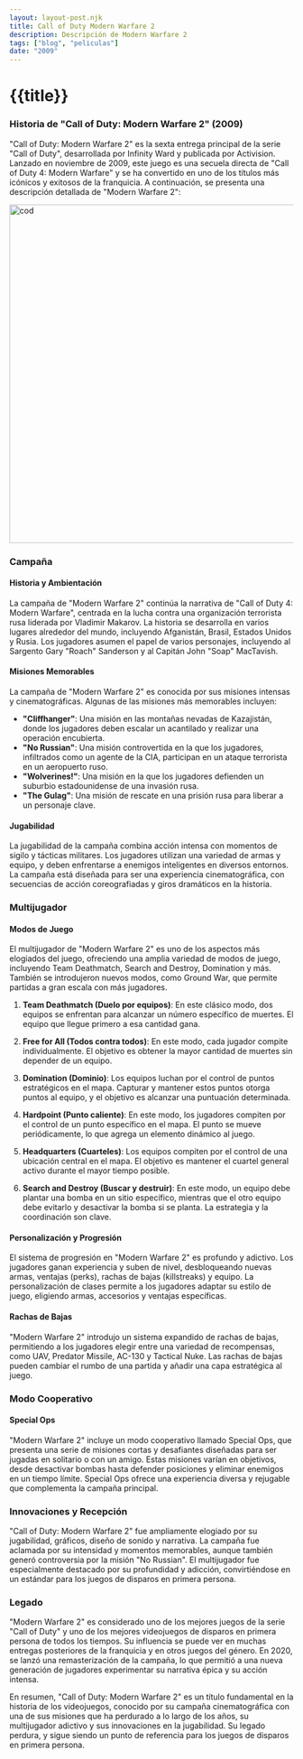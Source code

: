 ```yaml
---
layout: layout-post.njk
title: Call of Duty Modern Warfare 2
description: Descripción de Modern Warfare 2
tags: ["blog", "peliculas"]
date: "2009"
---
```


# {{title}}

### Historia de "Call of Duty: Modern Warfare 2" (2009)

"Call of Duty: Modern Warfare 2" es la sexta entrega principal de la serie "Call of Duty", desarrollada por Infinity Ward y publicada por Activision. Lanzado en noviembre de 2009, este juego es una secuela directa de "Call of Duty 4: Modern Warfare" y se ha convertido en uno de los títulos más icónicos y exitosos de la franquicia. A continuación, se presenta una descripción detallada de "Modern Warfare 2":

<img src="/img/mw2i.jpg" alt="cod" width="600" height="auto"/>

### Campaña

#### Historia y Ambientación
La campaña de "Modern Warfare 2" continúa la narrativa de "Call of Duty 4: Modern Warfare", centrada en la lucha contra una organización terrorista rusa liderada por Vladimir Makarov. La historia se desarrolla en varios lugares alrededor del mundo, incluyendo Afganistán, Brasil, Estados Unidos y Rusia. Los jugadores asumen el papel de varios personajes, incluyendo al Sargento Gary "Roach" Sanderson y al Capitán John "Soap" MacTavish.

#### Misiones Memorables
La campaña de "Modern Warfare 2" es conocida por sus misiones intensas y cinematográficas. Algunas de las misiones más memorables incluyen:

- **"Cliffhanger"**: Una misión en las montañas nevadas de Kazajistán, donde los jugadores deben escalar un acantilado y realizar una operación encubierta.
- **"No Russian"**: Una misión controvertida en la que los jugadores, infiltrados como un agente de la CIA, participan en un ataque terrorista en un aeropuerto ruso.
- **"Wolverines!"**: Una misión en la que los jugadores defienden un suburbio estadounidense de una invasión rusa.
- **"The Gulag"**: Una misión de rescate en una prisión rusa para liberar a un personaje clave.

#### Jugabilidad
La jugabilidad de la campaña combina acción intensa con momentos de sigilo y tácticas militares. Los jugadores utilizan una variedad de armas y equipo, y deben enfrentarse a enemigos inteligentes en diversos entornos. La campaña está diseñada para ser una experiencia cinematográfica, con secuencias de acción coreografiadas y giros dramáticos en la historia.

### Multijugador

#### Modos de Juego
El multijugador de "Modern Warfare 2" es uno de los aspectos más elogiados del juego, ofreciendo una amplia variedad de modos de juego, incluyendo Team Deathmatch, Search and Destroy, Domination y más. También se introdujeron nuevos modos, como Ground War, que permite partidas a gran escala con más jugadores.

1. **Team Deathmatch (Duelo por equipos)**: En este clásico modo, dos equipos se enfrentan para alcanzar un número específico de muertes. El equipo que llegue primero a esa cantidad gana.

2. **Free for All (Todos contra todos)**: En este modo, cada jugador compite individualmente. El objetivo es obtener la mayor cantidad de muertes sin depender de un equipo.

3. **Domination (Dominio)**: Los equipos luchan por el control de puntos estratégicos en el mapa. Capturar y mantener estos puntos otorga puntos al equipo, y el objetivo es alcanzar una puntuación determinada.

4. **Hardpoint (Punto caliente)**: En este modo, los jugadores compiten por el control de un punto específico en el mapa. El punto se mueve periódicamente, lo que agrega un elemento dinámico al juego.

5. **Headquarters (Cuarteles)**: Los equipos compiten por el control de una ubicación central en el mapa. El objetivo es mantener el cuartel general activo durante el mayor tiempo posible.

6. **Search and Destroy (Buscar y destruir)**: En este modo, un equipo debe plantar una bomba en un sitio específico, mientras que el otro equipo debe evitarlo y desactivar la bomba si se planta. La estrategia y la coordinación son clave.

#### Personalización y Progresión
El sistema de progresión en "Modern Warfare 2" es profundo y adictivo. Los jugadores ganan experiencia y suben de nivel, desbloqueando nuevas armas, ventajas (perks), rachas de bajas (killstreaks) y equipo. La personalización de clases permite a los jugadores adaptar su estilo de juego, eligiendo armas, accesorios y ventajas específicas.

#### Rachas de Bajas
"Modern Warfare 2" introdujo un sistema expandido de rachas de bajas, permitiendo a los jugadores elegir entre una variedad de recompensas, como UAV, Predator Missile, AC-130 y Tactical Nuke. Las rachas de bajas pueden cambiar el rumbo de una partida y añadir una capa estratégica al juego.

### Modo Cooperativo

#### Special Ops
"Modern Warfare 2" incluye un modo cooperativo llamado Special Ops, que presenta una serie de misiones cortas y desafiantes diseñadas para ser jugadas en solitario o con un amigo. Estas misiones varían en objetivos, desde desactivar bombas hasta defender posiciones y eliminar enemigos en un tiempo límite. Special Ops ofrece una experiencia diversa y rejugable que complementa la campaña principal.

### Innovaciones y Recepción

"Call of Duty: Modern Warfare 2" fue ampliamente elogiado por su jugabilidad, gráficos, diseño de sonido y narrativa. La campaña fue aclamada por su intensidad y momentos memorables, aunque también generó controversia por la misión "No Russian". El multijugador fue especialmente destacado por su profundidad y adicción, convirtiéndose en un estándar para los juegos de disparos en primera persona.

### Legado

"Modern Warfare 2" es considerado uno de los mejores juegos de la serie "Call of Duty" y uno de los mejores videojuegos de disparos en primera persona de todos los tiempos. Su influencia se puede ver en muchas entregas posteriores de la franquicia y en otros juegos del género. En 2020, se lanzó una remasterización de la campaña, lo que permitió a una nueva generación de jugadores experimentar su narrativa épica y su acción intensa.

En resumen, "Call of Duty: Modern Warfare 2" es un título fundamental en la historia de los videojuegos, conocido por su campaña cinematográfica con una de sus misiones que ha perdurado a lo largo de los años, su multijugador adictivo y sus innovaciones en la jugabilidad. Su legado perdura, y sigue siendo un punto de referencia para los juegos de disparos en primera persona.


